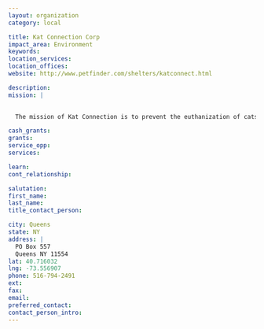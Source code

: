 ```yaml
---
layout: organization
category: local

title: Kat Connection Corp
impact_area: Environment
keywords: 
location_services: 
location_offices: 
website: http://www.petfinder.com/shelters/katconnect.html

description: 
mission: |
  

  The mission of Kat Connection is to prevent the euthanization of cats/kittens at local county-operated shelters. This is achieved through Kat Connection facilitating the rescue & adoption of the cats/kittens from these animal shelters. Cats/kittens that are rescued from these shelters are provided with medical attention, including spay/neuter & then placed in forster care, boarding facilities or pet stores until they are adopted.

cash_grants: 
grants: 
service_opp: 
services: 

learn: 
cont_relationship: 

salutation: 
first_name: 
last_name: 
title_contact_person: 

city: Queens
state: NY
address: |
  PO Box 557     
  Queens NY 11554
lat: 40.716032
lng: -73.556907
phone: 516-794-2491
ext: 
fax: 
email: 
preferred_contact: 
contact_person_intro: 
---
```

